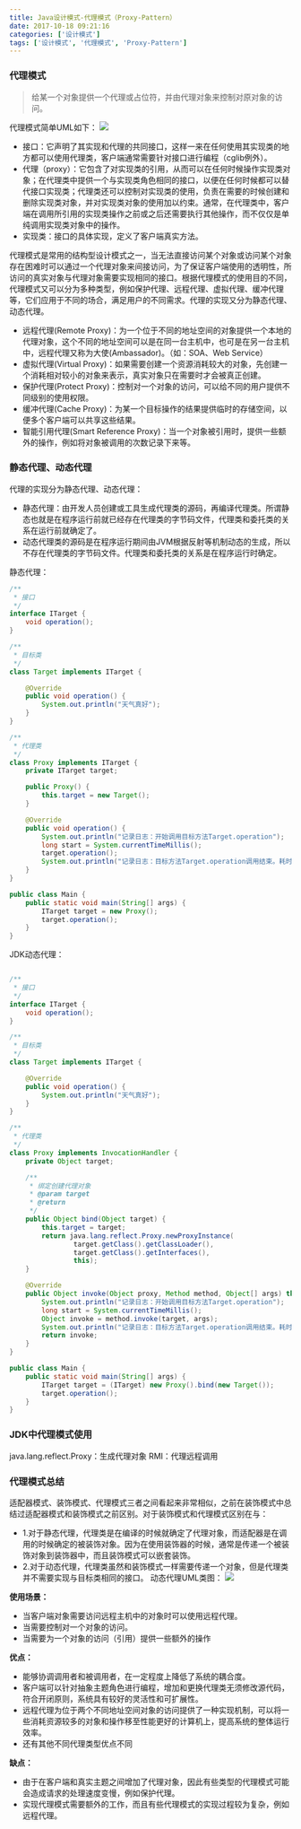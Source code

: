 ```yaml
---
title: Java设计模式-代理模式（Proxy-Pattern）
date: 2017-10-18 09:21:16
categories: ['设计模式']
tags: ['设计模式', '代理模式', 'Proxy-Pattern']
---
```


### 代理模式
>给某一个对象提供一个代理或占位符，并由代理对象来控制对原对象的访问。


代理模式简单UML如下：
![](http://otxnth5wx.bkt.clouddn.com/20171018屏幕快照2017-10-18上午9.43.05.png)

* 接口：它声明了其实现和代理的共同接口，这样一来在任何使用其实现类的地方都可以使用代理类，客户端通常需要针对接口进行编程（cglib例外）。
* 代理（proxy）：它包含了对实现类的引用，从而可以在任何时候操作实现类对象；在代理类中提供一个与实现类角色相同的接口，以便在任何时候都可以替代接口实现类；代理类还可以控制对实现类的使用，负责在需要的时候创建和删除实现类对象，并对实现类对象的使用加以约束。通常，在代理类中，客户端在调用所引用的实现类操作之前或之后还需要执行其他操作，而不仅仅是单纯调用实现类对象中的操作。
* 实现类：接口的具体实现，定义了客户端真实方法。

代理模式是常用的结构型设计模式之一，当无法直接访问某个对象或访问某个对象存在困难时可以通过一个代理对象来间接访问，为了保证客户端使用的透明性，所访问的真实对象与代理对象需要实现相同的接口。根据代理模式的使用目的不同，代理模式又可以分为多种类型，例如保护代理、远程代理、虚拟代理、缓冲代理等，它们应用于不同的场合，满足用户的不同需求。代理的实现又分为静态代理、动态代理。

* 远程代理(Remote Proxy)：为一个位于不同的地址空间的对象提供一个本地的代理对象，这个不同的地址空间可以是在同一台主机中，也可是在另一台主机中，远程代理又称为大使(Ambassador)。（如：SOA、Web Service）
* 虚拟代理(Virtual Proxy)：如果需要创建一个资源消耗较大的对象，先创建一个消耗相对较小的对象来表示，真实对象只在需要时才会被真正创建。
* 保护代理(Protect Proxy)：控制对一个对象的访问，可以给不同的用户提供不同级别的使用权限。
* 缓冲代理(Cache Proxy)：为某一个目标操作的结果提供临时的存储空间，以便多个客户端可以共享这些结果。
* 智能引用代理(Smart Reference Proxy)：当一个对象被引用时，提供一些额外的操作，例如将对象被调用的次数记录下来等。

### 静态代理、动态代理
代理的实现分为静态代理、动态代理：
* 静态代理：由开发人员创建或工具生成代理类的源码，再编译代理类。所谓静态也就是在程序运行前就已经存在代理类的字节码文件，代理类和委托类的关系在运行前就确定了。
* 动态代理类的源码是在程序运行期间由JVM根据反射等机制动态的生成，所以不存在代理类的字节码文件。代理类和委托类的关系是在程序运行时确定。

静态代理：
```java
/**
 * 接口
 */
interface ITarget {
    void operation();
}

/**
 * 目标类
 */
class Target implements ITarget {

    @Override
    public void operation() {
        System.out.println("天气真好");
    }
}

/**
 * 代理类
 */
class Proxy implements ITarget {
    private ITarget target;

    public Proxy() {
        this.target = new Target();
    }

    @Override
    public void operation() {
        System.out.println("记录日志：开始调用目标方法Target.operation");
        long start = System.currentTimeMillis();
        target.operation();
        System.out.println("记录日志：目标方法Target.operation调用结束。耗时：" + (System.currentTimeMillis() - start));
    }
}

public class Main {
    public static void main(String[] args) {
        ITarget target = new Proxy();
        target.operation();
    }
}
```

JDK动态代理：
```java

/**
 * 接口
 */
interface ITarget {
    void operation();
}

/**
 * 目标类
 */
class Target implements ITarget {

    @Override
    public void operation() {
        System.out.println("天气真好");
    }
}

/**
 * 代理类
 */
class Proxy implements InvocationHandler {
    private Object target;

    /**
     * 绑定创建代理对象
     * @param target
     * @return
     */
    public Object bind(Object target) {
        this.target = target;
        return java.lang.reflect.Proxy.newProxyInstance(
                target.getClass().getClassLoader(),
                target.getClass().getInterfaces(),
                this);
    }

    @Override
    public Object invoke(Object proxy, Method method, Object[] args) throws Throwable {
        System.out.println("记录日志：开始调用目标方法Target.operation");
        long start = System.currentTimeMillis();
        Object invoke = method.invoke(target, args);
        System.out.println("记录日志：目标方法Target.operation调用结束。耗时：" + (System.currentTimeMillis() - start));
        return invoke;
    }
}

public class Main {
    public static void main(String[] args) {
        ITarget target = (ITarget) new Proxy().bind(new Target());
        target.operation();
    }
}
```
### JDK中代理模式使用
java.lang.reflect.Proxy：生成代理对象
RMI：代理远程调用

### 代理模式总结
适配器模式、装饰模式、代理模式三者之间看起来非常相似，之前在装饰模式中总结过适配器模式和装饰模式之前区别。对于装饰模式和代理模式区别在与：
* 1.对于静态代理，代理类是在编译的时候就确定了代理对象，而适配器是在调用的时候确定的被装饰对象。因为在使用装饰器的时候，通常是传递一个被装饰对象到装饰器中，而且装饰模式可以嵌套装饰。
* 2.对于动态代理，代理类虽然和装饰模式一样需要传递一个对象，但是代理类并不需要实现与目标类相同的接口。
动态代理UML类图：
![](http://otxnth5wx.bkt.clouddn.com/20171018屏幕快照2017-10-18上午11.39.05.png)

**使用场景：**
* 当客户端对象需要访问远程主机中的对象时可以使用远程代理。
* 当需要控制对一个对象的访问。
* 当需要为一个对象的访问（引用）提供一些额外的操作

**优点：**
* 能够协调调用者和被调用者，在一定程度上降低了系统的耦合度。
* 客户端可以针对抽象主题角色进行编程，增加和更换代理类无须修改源代码，符合开闭原则，系统具有较好的灵活性和可扩展性。
* 远程代理为位于两个不同地址空间对象的访问提供了一种实现机制，可以将一些消耗资源较多的对象和操作移至性能更好的计算机上，提高系统的整体运行效率。
* 还有其他不同代理类型优点不同

**缺点：**
* 由于在客户端和真实主题之间增加了代理对象，因此有些类型的代理模式可能会造成请求的处理速度变慢，例如保护代理。
* 实现代理模式需要额外的工作，而且有些代理模式的实现过程较为复杂，例如远程代理。
